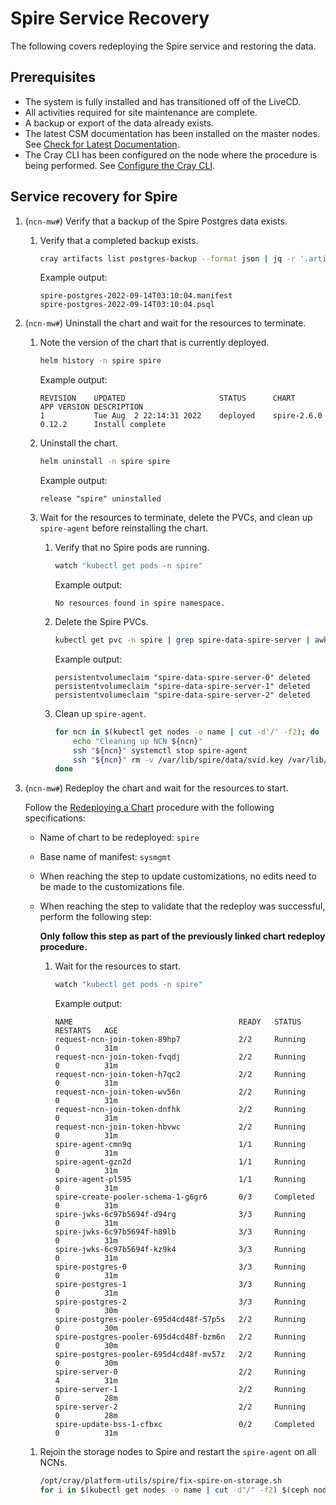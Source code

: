 # Spire Service Recovery

The following covers redeploying the Spire service and restoring the data.

## Prerequisites

- The system is fully installed and has transitioned off of the LiveCD.
- All activities required for site maintenance are complete.
- A backup or export of the data already exists.
- The latest CSM documentation has been installed on the master nodes. See [Check for Latest Documentation](../../update_product_stream/README.md#check-for-latest-documentation).
- The Cray CLI has been configured on the node where the procedure is being performed. See [Configure the Cray CLI](../configure_cray_cli.md).

## Service recovery for Spire

1. (`ncn-mw#`) Verify that a backup of the Spire Postgres data exists.

   1. Verify that a completed backup exists.

      ```bash
      cray artifacts list postgres-backup --format json | jq -r '.artifacts[].Key | select(contains("spire"))'
      ```

      Example output:

      ```text
      spire-postgres-2022-09-14T03:10:04.manifest
      spire-postgres-2022-09-14T03:10:04.psql
      ```

1. (`ncn-mw#`) Uninstall the chart and wait for the resources to terminate.

   1. Note the version of the chart that is currently deployed.

      ```bash
      helm history -n spire spire
      ```

      Example output:

      ```text
      REVISION    UPDATED                     STATUS      CHART       APP VERSION DESCRIPTION
      1           Tue Aug  2 22:14:31 2022    deployed    spire-2.6.0 0.12.2      Install complete
      ```

   1. Uninstall the chart.

      ```bash
      helm uninstall -n spire spire
      ```

      Example output:

      ```text
      release "spire" uninstalled
      ```

   1. Wait for the resources to terminate, delete the PVCs, and clean up `spire-agent` before reinstalling the chart.

      1. Verify that no Spire pods are running.

         ```bash
         watch "kubectl get pods -n spire"
         ```

         Example output:

         ```text
         No resources found in spire namespace.
         ```

      1. Delete the Spire PVCs.

         ```bash
         kubectl get pvc -n spire | grep spire-data-spire-server | awk '{print $1}' | xargs kubectl delete -n spire pvc
         ```

         Example output:

         ```text
         persistentvolumeclaim "spire-data-spire-server-0" deleted
         persistentvolumeclaim "spire-data-spire-server-1" deleted
         persistentvolumeclaim "spire-data-spire-server-2" deleted
         ```

      1. Clean up `spire-agent`.

         ```bash
         for ncn in $(kubectl get nodes -o name | cut -d'/' -f2); do
             echo "Cleaning up NCN ${ncn}"
             ssh "${ncn}" systemctl stop spire-agent
             ssh "${ncn}" rm -v /var/lib/spire/data/svid.key /var/lib/spire/agent_svid.der /var/lib/spire/bundle.der
         done
         ```

1. (`ncn-mw#`) Redeploy the chart and wait for the resources to start.

   Follow the [Redeploying a Chart](../CSM_product_management/Redeploying_a_Chart.md) procedure with the following specifications:

   - Name of chart to be redeployed: `spire`
   - Base name of manifest: `sysmgmt`
   - When reaching the step to update customizations, no edits need to be made to the customizations file.
   - When reaching the step to validate that the redeploy was successful, perform the following step:

      **Only follow this step as part of the previously linked chart redeploy procedure.**

      1. Wait for the resources to start.

         ```bash
         watch "kubectl get pods -n spire"
         ```

         Example output:

         ```text
         NAME                                     READY   STATUS      RESTARTS   AGE
         request-ncn-join-token-89hp7             2/2     Running     0          31m
         request-ncn-join-token-fvqdj             2/2     Running     0          31m
         request-ncn-join-token-h7qc2             2/2     Running     0          31m
         request-ncn-join-token-wv56n             2/2     Running     0          31m
         request-ncn-join-token-dnfhk             2/2     Running     0          31m
         request-ncn-join-token-hbvwc             2/2     Running     0          31m
         spire-agent-cmn9q                        1/1     Running     0          31m
         spire-agent-gzn2d                        1/1     Running     0          31m
         spire-agent-pl595                        1/1     Running     0          31m
         spire-create-pooler-schema-1-g6gr6       0/3     Completed   0          31m
         spire-jwks-6c97b5694f-d94rg              3/3     Running     0          31m
         spire-jwks-6c97b5694f-h89lb              3/3     Running     0          31m
         spire-jwks-6c97b5694f-kz9k4              3/3     Running     0          31m
         spire-postgres-0                         3/3     Running     0          31m
         spire-postgres-1                         3/3     Running     0          31m
         spire-postgres-2                         3/3     Running     0          30m
         spire-postgres-pooler-695d4cd48f-57p5s   2/2     Running     0          30m
         spire-postgres-pooler-695d4cd48f-bzm6n   2/2     Running     0          30m
         spire-postgres-pooler-695d4cd48f-mv57z   2/2     Running     0          30m
         spire-server-0                           2/2     Running     4          31m
         spire-server-1                           2/2     Running     0          28m
         spire-server-2                           2/2     Running     0          28m
         spire-update-bss-1-cfbxc                 0/2     Completed   0          31m
         ```

   1. Rejoin the storage nodes to Spire and restart the `spire-agent` on all NCNs.

      ```bash
      /opt/cray/platform-utils/spire/fix-spire-on-storage.sh
      for i in $(kubectl get nodes -o name | cut -d"/" -f2) $(ceph node ls | jq -r '.[] | keys[]' | sort -u); do ssh $i systemctl start spire-agent; done
      ```
